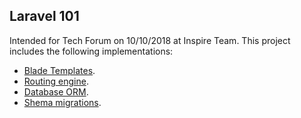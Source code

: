 ## Laravel 101

Intended for Tech Forum on 10/10/2018 at Inspire Team. This project includes the following implementations:

- [Blade Templates](https://laravel.com/docs/blade).
- [Routing engine](https://laravel.com/docs/routing).
- [Database ORM](https://laravel.com/docs/eloquent).
- [Shema migrations](https://laravel.com/docs/migrations).
